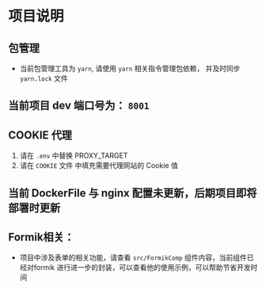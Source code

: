 # 项目说明

## 包管理
* 当前包管理工具为 `yarn`, 请使用 `yarn` 相关指令管理包依赖， 并及时同步 `yarn.lock` 文件

## 当前项目 dev 端口号为： `8001`

## COOKIE 代理

1. 请在 `.env` 中替换 PROXY_TARGET
2. 请在 `COOKIE` 文件 中填充需要代理网站的 Cookie 值

## 当前 DockerFile 与 nginx 配置未更新，后期项目即将部署时更新

## Formik相关：

* 项目中涉及表单的相关功能，请查看 `src/FormikComp` 组件内容，当前组件已经对formik 进行进一步的封装，可以查看他的使用示例，可以帮助节省开发时间
